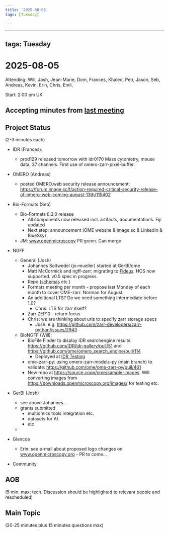 ```yaml
---
title: '2025-08-05'
tags: [Tuesday]

---
```


---
tags: Tuesday
---

# 2025-08-05

Attending: Will, Josh, Jean-Marie, Dom, Frances, Khaled, Petr, Jason, Seb, Andreas, Kevin, Erin, Chris, Emil, 

Start: 2:00 pm UK

## Accepting minutes from [last meeting](https://hackmd.io/team/ome?nav=overview)

## Project Status

(2-3 minutes each)

- IDR (Frances):
    - prod129 released tomorrow with idr0170 Mass cytometry, mouse data, 37 channels. First use of omero-zarr-pixel-buffer.

- OMERO (Andreas)
    - posted OMERO.web security release announcement: https://forum.image.sc/t/action-required-critical-security-release-of-omero-web-coming-august-13th/115402

- Bio-Formats (Seb)
    - Bio-Formats 8.3.0 release
        - All components now released incl. artifacts, documentations. Fiji updated
        - Next step: announcement (OME website & image.sc & LinkedIn & BlueSky)
    - JM: www.openmicroscopy PR green. Can merge

- NGFF
  - General (Josh)
      - Johannes Soltwedel (jo-mueller) started at GerBI/ome
      - Matt McCormick and ngff-zarr: migrating to [Fideus](https://fideus.io/). HCS now supported. v0.5 spec in progress.
      - Repo ([schemas](https://ngff.openmicroscopy.org/0.5/schemas/image.html) etc.)
      - Formats meeting per month - propose last Monday of each month to cover OME-zarr. Norman for August.
      - An additional LTS? Do we need something intermediate before 1.0?
          - Chris: LTS for zarr itself?
      - Zarr ZEP10 - return focus
      - Chris: we are thinking about urls to specify zarr storage  specs
        - Josh: e.g. https://github.com/zarr-developers/zarr-python/issues/2943
  - BioNGFF (Will):
      - BioFile Finder to display IDR searchengine results: https://github.com/IDR/idr-gallery/pull/51 and https://github.com/ome/omero_search_engine/pull/114
          - Deployed at [IDR Testing](https://idr-testing.openmicroscopy.org)
      - ome-zarr-py: using omero-zarr-models-py (main branch) to validate: https://github.com/ome/ome-zarr-py/pull/461
      - New repo at https://source.coop/ome/sample-images. Will converting images from https://downloads.openmicroscopy.org/images/ for testing etc.

- GerBI (Josh)
    - see above Johannes..
    - grants submitted
        - multiomics tools integration etc.
        - datasets for AI
        - etc
    - 

- Glencoe
    - Erin: see e-mail about proposed logo changes on www.openmicroscopy.org - PR to come...

- Community

## AOB

(5 min. max; tech. Discussion should be highlighted to relevant people and rescheduled)

## Main Topic

(20-25 minutes plus 15 minutes questions max)

